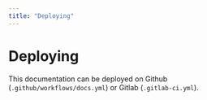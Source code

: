 ```yaml
---
title: "Deploying"
---
```

# Deploying
This documentation can be deployed on Github (`.github/workflows/docs.yml`)
or Gitlab (`.gitlab-ci.yml`).

